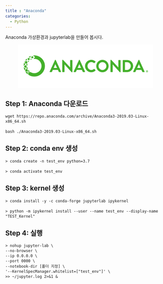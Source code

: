 ```yaml
---
title : "Anaconda"
categories:
  - Python
---
```

Anaconda 가상환경과 jupyterlab을 만들어 봅시다.

<figure>
  <img src="/assets/images/2019-07-11-Anaconda/logo.png">
  <figcaption></figcaption>
</figure>

## Step 1: Anaconda 다운로드

```
wget https://repo.anaconda.com/archive/Anaconda3-2019.03-Linux-x86_64.sh

bash ./Anaconda3-2019.03-Linux-x86_64.sh
```

## Step 2: conda env 생성

```
> conda create -n test_env python=3.7

> conda activate test_env 
```

## Step 3: kernel 생성

```
> conda install -y -c conda-forge jupyterlab ipykernel

> python -m ipykernel install --user --name test_env --display-name "TEST_Kernel"
```

## Step 4: 실행

```
> nohup jupyter-lab \
--no-browser \
--ip 0.0.0.0 \
--port 0000 \
--notebook-dir [폴더 지정] \
'--KernelSpecManager.whitelist=["test_env"]' \
>> ~/jupyter.log 2>&1 &
```
